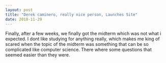 ```yaml
---
layout: post
title: "Derek caminero, really nice person, Launches Site"
date: 2018-11-29
---
```




Finally, after a few weeks, we finally got the midterm which was not what i expected. I dont like studying for anything really, which makes me king of scared when the topic of the midterm was something that can be so complicated like computer science. There where some questions that seemed easier than they were.
<p>
